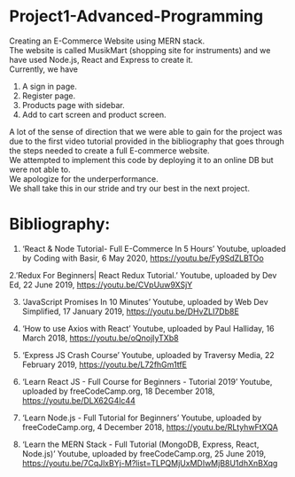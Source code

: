 # Project1-Advanced-Programming
Creating an E-Commerce Website using MERN stack.  
The website is called MusikMart (shopping site for instruments) and we have used Node.js, React and Express to create it.  
Currently, we have  
1. A sign in page.  
2. Register page.  
3. Products page with sidebar.  
4. Add to cart screen and product screen.   

A lot of the sense of direction that we were able to gain for the project was due to the first video tutorial provided in the bibliography that goes through the steps needed to create a full E-commerce website.   
We attempted to implement this code by deploying it to an online DB but were not able to.  
We apologize for the underperformance.  
We shall take this in our stride and try our best in the next project.  
# Bibliography:  
1. ‘React & Node Tutorial- Full E-Commerce In 5 Hours’ Youtube, uploaded by Coding with Basir, 6 May 2020, https://youtu.be/Fy9SdZLBTOo  

2.’Redux For Beginners| React Redux Tutorial.’ Youtube, uploaded by Dev Ed, 22 June 2019, https://youtu.be/CVpUuw9XSjY  

3. ‘JavaScript Promises In 10 Minutes’ Youtube, uploaded by Web Dev Simplified, 17 January 2019, https://youtu.be/DHvZLI7Db8E 

4. ‘How to use Axios with React’ Youtube, uploaded by Paul Halliday, 16 March 2018, 
https://youtu.be/oQnojIyTXb8 
 
5. ‘Express JS Crash Course’ Youtube, uploaded by Traversy Media,  22 February 2019, https://youtu.be/L72fhGm1tfE 

6. ‘Learn React JS - Full Course for Beginners - Tutorial 2019’ Youtube, uploaded by freeCodeCamp.org, 18 December 2018, https://youtu.be/DLX62G4lc44 

7. ‘Learn Node.js - Full Tutorial for Beginners’ Youtube, uploaded by freeCodeCamp.org, 4 December 2018, https://youtu.be/RLtyhwFtXQA 

8. ‘Learn the MERN Stack - Full Tutorial (MongoDB, Express, React, Node.js)’ Youtube, uploaded by freeCodeCamp.org, 25 June 2019,  https://youtu.be/7CqJlxBYj-M?list=TLPQMjUxMDIwMjB8U1dhXnBXqg
